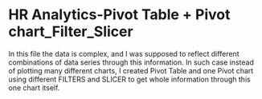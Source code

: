 # HR Analytics-Pivot Table + Pivot chart_Filter_Slicer 
In this file the data is complex, and I was supposed to reflect different combinations of data series through this information. In such case instead of plotting many different charts, I created Pivot Table and one Pivot chart using different FILTERS and SLICER to get whole information through this one chart itself.
